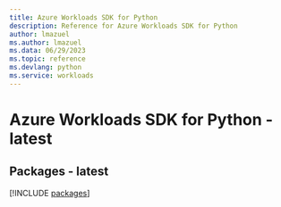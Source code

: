 ```yaml
---
title: Azure Workloads SDK for Python
description: Reference for Azure Workloads SDK for Python
author: lmazuel
ms.author: lmazuel
ms.data: 06/29/2023
ms.topic: reference
ms.devlang: python
ms.service: workloads
---
```

# Azure Workloads SDK for Python - latest
## Packages - latest
[!INCLUDE [packages](workloads-index.md)]